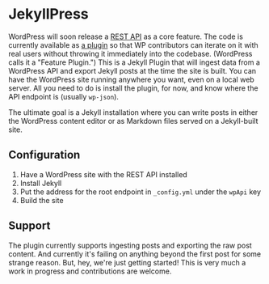 # JekyllPress

WordPress will soon release a [REST API](http://wp-api.org/#rest-api_about) as a core feature. The code is currently available as [a plugin](https://github.com/WP-API/WP-API) so that WP contributors can iterate on it with real users without throwing it immediately into the codebase. (WordPress calls it a "Feature Plugin.") This is a Jekyll Plugin that will ingest data from a WordPress API and export Jekyll posts at the time the site is built. You can have the WordPress site running anywhere you want, even on a local web server. All you need to do is install the plugin, for now, and know where the API endpoint is (usually `wp-json`). 

The ultimate goal is a Jekyll installation where you can write posts in either the WordPress content editor or as Markdown files served on a Jekyll-built site.

## Configuration
1. Have a WordPress site with the REST API installed
2. Install Jekyll
2. Put the address for the root endpoint in `_config.yml` under the `wpApi` key
3. Build the site

## Support

The plugin currently supports ingesting posts and exporting the raw post content. And currently it's failing on anything beyond the first post for some strange reason. But, hey, we're just getting started! This is very much a work in progress and contributions are welcome.